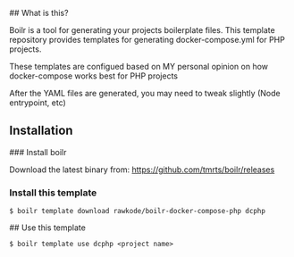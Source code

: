 ## What is this?

Boilr is a tool for generating your projects boilerplate files. This template repository provides templates for generating docker-compose.yml for PHP projects.

These templates are configued based on MY personal opinion on how docker-compose works best for PHP projects

After the YAML files are generated, you may need to tweak slightly (Node entrypoint, etc)

## Installation

### Install boilr

Download the latest binary from: https://github.com/tmrts/boilr/releases

### Install this template

`$ boilr template download rawkode/boilr-docker-compose-php dcphp`

## Use this template

`$ boilr template use dcphp <project name>`

